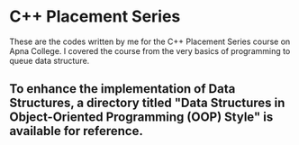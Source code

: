 # C++ Placement Series 
These are the codes written by me for the C++ Placement Series course on Apna College. 
I covered the course from the very basics of programming to queue data structure. 

## To enhance the implementation of Data Structures, a directory titled "Data Structures in Object-Oriented Programming (OOP) Style" is available for reference.
